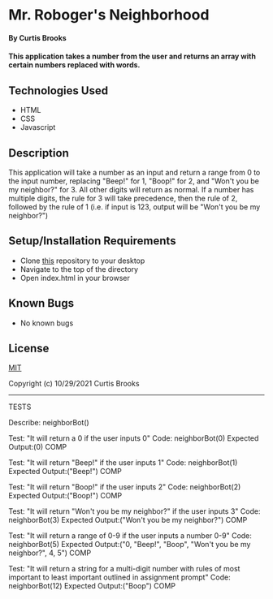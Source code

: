 # Mr. Roboger's Neighborhood

#### By Curtis Brooks

#### This application takes a number from the user and returns an array with certain numbers replaced with words.

## Technologies Used

* HTML
* CSS
* Javascript

## Description

This application will take a number as an input and return a range from 0 to the input number, replacing "Beep!" for 1, "Boop!" for 2, and "Won't you be my neighbor?" for 3. All other digits will return as normal. If a number has multiple digits, the rule for 3 will take precedence, then the rule of 2, followed by the rule of 1 (i.e. if input is 123, output will be "Won't you be my neighbor?")

## Setup/Installation Requirements

* Clone [this](https://github.com/curtisbrooks678/mr-robogers-neighborhood) repository to your desktop
* Navigate to the top of the directory
* Open index.html in your browser

## Known Bugs

* No known bugs

## License

[MIT](https://en.wikipedia.org/wiki/MIT_License) 

Copyright (c) 10/29/2021 Curtis Brooks

____________________________________

TESTS

Describe: neighborBot()

Test: "It will return a 0 if the user inputs 0" 
Code: neighborBot(0) 
Expected Output:(0)
COMP

Test: "It will return "Beep!" if the user inputs 1" 
Code: neighborBot(1) 
Expected Output:("Beep!")
COMP

Test: "It will return "Boop!" if the user inputs 2" 
Code: neighborBot(2) 
Expected Output:("Boop!")
COMP

Test: "It will return "Won't you be my neighbor?" if the user inputs 3" 
Code: neighborBot(3) 
Expected Output:("Won't you be my neighbor?")
COMP

Test: "It will return a range of 0-9 if the user inputs a number 0-9" 
Code: neighborBot(5) 
Expected Output:("0, "Beep!", "Boop", "Won't you be my neighbor?", 4, 5")
COMP

Test: "It will return a string for a multi-digit number with rules of most important to least important outlined in assignment prompt" 
Code: neighborBot(12) 
Expected Output:("Boop")
COMP












